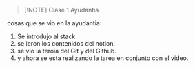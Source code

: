 > [!NOTE] Clase 1 Ayudantia

cosas que se vio en la ayudantia:
1. Se introdujo al stack.
2. se ieron los contenidos del notion.
3. se vio la teroia del Git y del Github.
4. y ahora se esta realizando la tarea en conjunto con el video.

